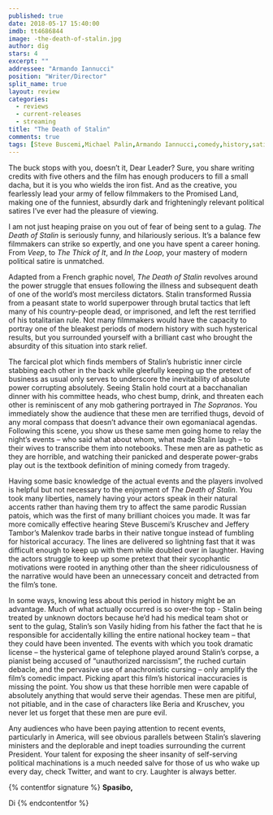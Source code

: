 ```yaml
---
published: true
date: 2018-05-17 15:40:00
imdb: tt4686844
image: -the-death-of-stalin.jpg
author: dig
stars: 4
excerpt: ""
addressee: "Armando Iannucci"
position: "Writer/Director"
split_name: true
layout: review
categories: 
  - reviews
  - current-releases
  - streaming
title: "The Death of Stalin"
comments: true
tags: [Steve Buscemi,Michael Palin,Armando Iannucci,comedy,history,satire,black comedy]
---
```

The buck stops with you, doesn’t it, Dear Leader? Sure, you share writing credits with five others and the film has enough producers to fill a small dacha, but it is you who wields the iron fist. And as the creative, you fearlessly lead your army of fellow filmmakers to the Promised Land, making one of the funniest, absurdly dark and frighteningly relevant political satires I’ve ever had the pleasure of viewing.

I am not just heaping praise on you out of fear of being sent to a gulag. _The Death of Stalin_ is seriously funny, and hilariously serious. It’s a balance few filmmakers can strike so expertly, and one you have spent a career honing. From _Veep_, to _The Thick of It_, and _In the Loop_, your mastery of modern political satire is unmatched.

Adapted from a French graphic novel, _The Death of Stalin_ revolves around the power struggle that ensues following the illness and subsequent death of one of the world’s most merciless dictators. Stalin transformed Russia from a peasant state to world superpower through brutal tactics that left many of his country-people dead, or imprisoned, and left the rest terrified of his totalitarian rule. Not many filmmakers would have the capacity to portray one of the bleakest periods of modern history with such hysterical results, but you surrounded yourself with a brilliant cast who brought the absurdity of this situation into stark relief.

The farcical plot which finds members of Stalin’s hubristic inner circle stabbing each other in the back while gleefully keeping up the pretext of business as usual only serves to underscore the inevitability of absolute power corrupting absolutely. Seeing Stalin hold court at a bacchanalian dinner with his committee heads, who chest bump, drink, and threaten each other is reminiscent of any mob gathering portrayed in _The Sopranos_. You immediately show the audience that these men are terrified thugs, devoid of any moral compass that doesn’t advance their own egomaniacal agendas. Following this scene, you show us these same men going home to relay the night’s events – who said what about whom, what made Stalin laugh – to their wives to transcribe them into notebooks. These men are as pathetic as they are horrible, and watching their panicked and desperate power-grabs play out is the textbook definition of mining comedy from tragedy.

Having some basic knowledge of the actual events and the players involved is helpful but not necessary to the enjoyment of _The Death of Stalin_. You took many liberties, namely having your actors speak in their natural accents rather than having them try to affect the same parodic Russian patois, which was the first of many brilliant choices you made. It was far more comically effective hearing Steve Buscemi’s Kruschev and Jeffery Tambor’s Malenkov trade barbs in their native tongue instead of fumbling for historical accuracy. The lines are delivered so lightning fast that it was difficult enough to keep up with them while doubled over in laughter. Having the actors struggle to keep up some pretext that their sycophantic motivations were rooted in anything other than the sheer ridiculousness of the narrative would have been an unnecessary conceit and detracted from the film’s tone.

In some ways, knowing less about this period in history might be an advantage. Much of what actually occurred is so over-the top  -  Stalin being treated by unknown doctors because he’d had his medical team shot or sent to the gulag, Stalin’s son Vasily hiding from his father the fact that he is responsible for accidentally killing the entire national hockey team – that they could have been invented. The events with which you took dramatic license – the hysterical game of telephone played around Stalin’s corpse, a pianist being accused of “unauthorized narcissism”, the ruched curtain debacle, and the pervasive use of anachronistic cursing – only amplify the film’s comedic impact. Picking apart this film’s historical inaccuracies is missing the point. You show us that these horrible men were capable of absolutely anything that would serve their agendas. These men are pitiful, not pitiable, and in the case of characters like Beria and Kruschev, you never let us forget that these men are pure evil.

Any audiences who have been paying attention to recent events, particularly in America, will see obvious parallels between Stalin’s slavering ministers and the deplorable and inept toadies surrounding the current President. Your talent for exposing the sheer insanity of self-serving political machinations is a much needed salve for those of us who wake up every day, check Twitter, and want to cry. Laughter is always better.

{% contentfor signature %}
**Spasibo,**

Di
{% endcontentfor %}